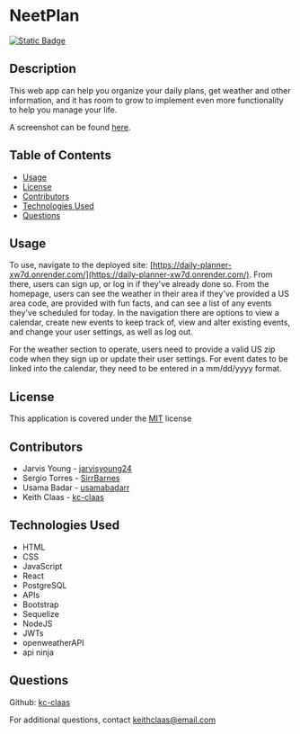 # NeetPlan
[![Static Badge](https://img.shields.io/badge/License-MIT-blue)](./LICENSE)
## Description
This web app can help you organize your daily plans, get weather and other information, and it has room to grow to implement even more functionality to help you manage your life.

A screenshot can be found [here](./assets/Screenshot.png).

## Table of Contents
- [Usage](#usage)
- [License](#license)
- [Contributors](#contributors)
- [Technologies Used](#technologies-used)
- [Questions](#questions)


## Usage
To use, navigate to the deployed site: [https://daily-planner-xw7d.onrender.com/](https://daily-planner-xw7d.onrender.com/). From there, users can sign up, or log in if they've already done so. From the homepage, users can see the weather in their area if they've provided a US area code, are provided with fun facts, and can see a list of any events they've scheduled for today. In the navigation there are options to view a calendar, create new events to keep track of, view and alter existing events, and change your user settings, as well as log out.

For the weather section to operate, users need to provide a valid US zip code when they sign up or update their user settings. For event dates to be linked into the calendar, they need to be entered in a mm/dd/yyyy format.

## License
This application is covered under the [MIT](./LICENSE) license

## Contributors
- Jarvis Young - [jarvisyoung24](https://github.com/jarvisyoung24)
- Sergio Torres - [SirrBarnes](https://github.com/SirrBarnes)
- Usama Badar - [usamabadarr](https://github.com/usamabadarr)
- Keith Claas - [kc-claas](https://github.com/kc-claas)

## Technologies Used
- HTML
- CSS
- JavaScript
- React
- PostgreSQL
- APIs
- Bootstrap
- Sequelize
- NodeJS
- JWTs
- openweatherAPI
- api ninja

## Questions
Github: [kc-claas](https://github.com/kc-claas)

For additional questions, contact keithclaas@email.com
